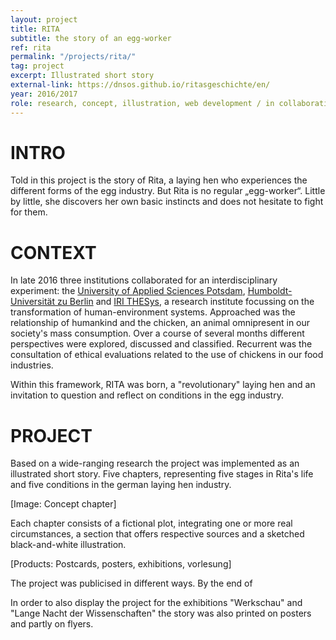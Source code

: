 ```yaml
---
layout: project
title: RITA
subtitle: the story of an egg-worker
ref: rita
permalink: "/projects/rita/"
tag: project
excerpt: Illustrated short story
external-link: https://dnsos.github.io/ritasgeschichte/en/
year: 2016/2017
role: research, concept, illustration, web development / in collaboration with Marlo Tristan Probst (research)
---
```


# INTRO
Told in this project is the story of Rita, a laying hen who experiences the different forms of the egg industry. But Rita is no regular „egg-worker“. Little by little, she discovers her own basic instincts and does not hesitate to fight for them.

# CONTEXT
In late 2016 three institutions collaborated for an interdisciplinary experiment: the [University of Applied Sciences Potsdam](https://www.en.fh-potsdam.de/), [Humboldt-Universität zu Berlin](https://www.hu-berlin.de/en?set_language=en) and [IRI THESys](https://www.iri-thesys.org/), a research institute focussing on the transformation of human-environment systems. Approached was the relationship of humankind and the chicken, an animal omnipresent in our society's mass consumption. Over a course of several months different perspectives were explored, discussed and classified. Recurrent was the consultation of ethical evaluations related to the use of chickens in our food industries.

Within this framework, RITA was born, a "revolutionary" laying hen and an invitation to question and reflect on conditions in the egg industry.

# PROJECT
Based on a wide-ranging research the project was implemented as an illustrated short story. Five chapters, representing five stages in Rita's life and five conditions in the german laying hen industry.

[Image: Concept chapter]

Each chapter consists of a fictional plot, integrating one or more real circumstances, a section that offers respective sources and a sketched black-and-white illustration.

[Products: Postcards, posters, exhibitions, vorlesung]

The project was publicised in different ways. By the end of

In order to also display the project for the exhibitions "Werkschau" and "Lange Nacht der Wissenschaften" the story was also printed on posters and partly on flyers.
